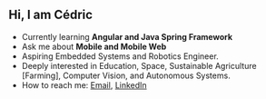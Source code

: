 ## Hi, I am Cédric

- Currently learning **Angular and Java Spring Framework**
- Ask me about **Mobile and Mobile Web**
- Aspiring Embedded Systems and Robotics Engineer.
- Deeply interested in Education, Space, Sustainable Agriculture [Farming], Computer Vision, and Autonomous Systems.
- How to reach me: [Email](mailto:murairicedric@gmail.com), [LinkedIn](https://www.linkedin.com/in/cedric-murairi/)
